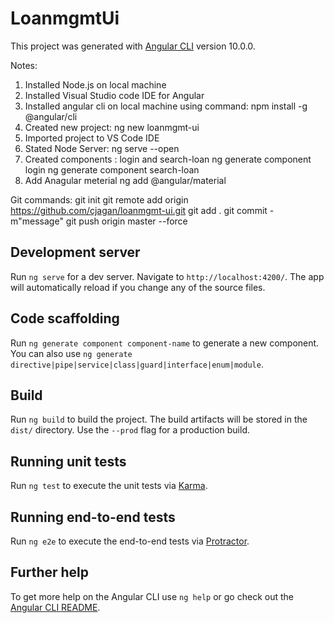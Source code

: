# LoanmgmtUi

This project was generated with [Angular CLI](https://github.com/angular/angular-cli) version 10.0.0.

Notes:
1. Installed Node.js on local machine
2. Installed Visual Studio code IDE for Angular
3. Installed angular cli on local machine using command:
    npm install -g @angular/cli
4. Created new project: ng new loanmgmt-ui
5. Imported project to VS Code IDE
6. Stated Node Server: ng serve --open
7. Created components : login and search-loan
   ng generate component login
   ng generate component search-loan
8. Add Anagular meterial 
    ng add @angular/material


Git commands:
git init
git remote add origin https://github.com/cjagan/loanmgmt-ui.git
git add .
git commit -m"message"
git push origin master --force
## Development server

Run `ng serve` for a dev server. Navigate to `http://localhost:4200/`. The app will automatically reload if you change any of the source files.

## Code scaffolding

Run `ng generate component component-name` to generate a new component. You can also use `ng generate directive|pipe|service|class|guard|interface|enum|module`.

## Build

Run `ng build` to build the project. The build artifacts will be stored in the `dist/` directory. Use the `--prod` flag for a production build.

## Running unit tests

Run `ng test` to execute the unit tests via [Karma](https://karma-runner.github.io).

## Running end-to-end tests

Run `ng e2e` to execute the end-to-end tests via [Protractor](http://www.protractortest.org/).

## Further help

To get more help on the Angular CLI use `ng help` or go check out the [Angular CLI README](https://github.com/angular/angular-cli/blob/master/README.md).
